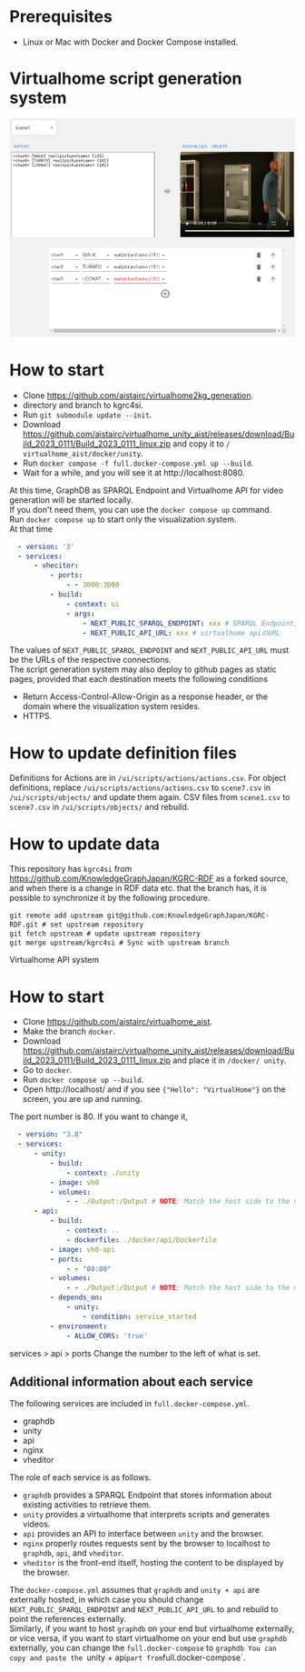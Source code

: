 # Prerequisites

- Linux or Mac with Docker and Docker Compose installed.

# Virtualhome script generation system
![代替テキスト](fig/Fig1.png)

# How to start

- Clone https://github.com/aistairc/virtualhome2kg_generation.
- directory and branch to kgrc4si.
- Run `git submodule update --init`.
- Download https://github.com/aistairc/virtualhome_unity_aist/releases/download/Build_2023_0111/Build_2023_0111_linux.zip and copy it to `/ virtualhome_aist/docker/unity`.
- Run `docker compose -f full.docker-compose.yml up --build`.
- Wait for a while, and you will see it at http://localhost:8080.

At this time, GraphDB as SPARQL Endpoint and Virtualhome API for video generation will be started locally.  
If you don't need them, you can use the `docker compose up` command.  
Run `docker compose up` to start only the visualization system.  
At that time

```docker-compose.yml
  - version: '3'
  - services:
      - vhecitor:
          - ports:
              - - 3000:3000
          - build:
              - context: ui
              - args:
                  - NEXT_PUBLIC_SPARQL_ENDPOINT: xxx # SPARQL Endpoint接続先URL
                  - NEXT_PUBLIC_API_URL: xxx # virtualhome apiのURL
```

The values of `NEXT_PUBLIC_SPARQL_ENDPOINT` and `NEXT_PUBLIC_API_URL` must be the URLs of the respective connections.  
The script generation system may also deploy to github pages as static pages, provided that each destination meets the following conditions

- Return Access-Control-Allow-Origin as a response header, or the domain where the visualization system resides.
- HTTPS.

# How to update definition files

Definitions for Actions are in `/ui/scripts/actions/actions.csv`.
For object definitions, replace `/ui/scripts/actions/actions.csv` to `scene7.csv` in `/ui/scripts/objects/` and update them again.
CSV files from `scene1.csv` to `scene7.csv` in `/ui/scripts/objects/` and rebuild.

# How to update data

This repository has `kgrc4si` from https://github.com/KnowledgeGraphJapan/KGRC-RDF as a forked source, and when there is a change in RDF data etc. that the branch has, it is possible to synchronize it by the following procedure.

```
git remote add upstream git@github.com:KnowledgeGraphJapan/KGRC-RDF.git # set upstream repository
git fetch upstream # update upstream repository
git merge upstream/kgrc4si # Sync with upstream branch
```

 Virtualhome API system

# How to start

- Clone https://github.com/aistairc/virtualhome_aist.
- Make the branch `docker`.
- Download https://github.com/aistairc/virtualhome_unity_aist/releases/download/Build_2023_0111/Build_2023_0111_linux.zip and place it in `/docker/ unity`.
- Go to `docker`.
- Run `docker compose up --build`.
- Open http://localhost/ and if you see `{"Hello": "VirtualHome"}` on the screen, you are up and running.

The port number is 80. If you want to change it, 

```docker-compose.yml
  - version: "3.8"
  - services:
      - unity:
          - build:
              - context: ./unity
          - image: vh0
          - volumes:
              - - ./Output:/Output # NOTE: Match the host side to the machine you want to run on.
      - api:
          - build:
              - context: ..
              - dockerfile: ./docker/api/Dockerfile
          - image: vh0-api
          - ports:
              - - "80:80"
          - volumes:
              - - ./Output:/Output # NOTE: Match the host side to the machine you want to run on.
          - depends_on:
              - unity:
                  - condition: service_started
          - environment:
              - ALLOW_CORS: 'true'
```

services > api > ports Change the number to the left of what is set.

## Additional information about each service

The following services are included in `full.docker-compose.yml`.

- graphdb
- unity
- api
- nginx
- vheditor

The role of each service is as follows.

- `graphdb` provides a SPARQL Endpoint that stores information about existing activities to retrieve them.
- `unity` provides a virtualhome that interprets scripts and generates videos.
- `api` provides an API to interface between `unity` and the browser.
- `nginx` properly routes requests sent by the browser to localhost to `graphdb`, `api`, and `vheditor`.
- `vheditor` is the front-end itself, hosting the content to be displayed by the browser.

The `docker-compose.yml` assumes that `graphdb` and `unity + api` are externally hosted, in which case you should change `NEXT_PUBLIC_SPARQL_ENDPOINT` and `NEXT_PUBLIC_API_URL` to and rebuild to point the references externally.  
Similarly, if you want to host `graphdb` on your end but virtualhome externally, or vice versa, if you want to start virtualhome on your end but use `graphdb` externally, you can change the `full.docker-compose` to `graphdb You can copy and paste the `unity + api` part from `full.docker-compose`.
